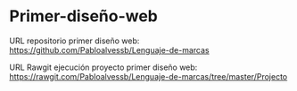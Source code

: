 # Primer-diseño-web

URL repositorio primer diseño web: https://github.com/Pabloalvessb/Lenguaje-de-marcas

URL Rawgit ejecución proyecto primer diseño web: https://rawgit.com/Pabloalvessb/Lenguaje-de-marcas/tree/master/Projecto
